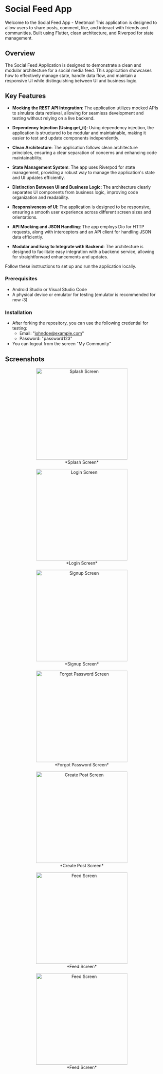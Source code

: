 # Social Feed App

Welcome to the Social Feed App - Meetmax! This application is designed to allow users to share posts, comment, like, and interact with friends and communities. Built using Flutter, clean architecture, and Riverpod for state management.

## Overview
The Social Feed Application is designed to demonstrate a clean and modular architecture for a social media feed. This application showcases how to effectively manage state, handle data flow, and maintain a responsive UI while distinguishing between UI and business logic.

## Key Features

- **Mocking the REST API Integration**: The application utilizes mocked APIs to simulate data retrieval, allowing for seamless development and testing without relying on a live backend.

- **Dependency Injection (Using get_it)**: Using dependency injection, the application is structured to be modular and maintainable, making it easier to test and update components independently.

- **Clean Architecture**: The application follows clean architecture principles, ensuring a clear separation of concerns and enhancing code maintainability.

- **State Management System**: The app uses Riverpod for state management, providing a robust way to manage the application's state and UI updates efficiently.

- **Distinction Between UI and Business Logic**: The architecture clearly separates UI components from business logic, improving code organization and readability.

- **Responsiveness of UI**: The application is designed to be responsive, ensuring a smooth user experience across different screen sizes and orientations.

- **API Mocking and JSON Handling**: The app employs Dio for HTTP requests, along with interceptors and an API client for handling JSON data efficiently.

- **Modular and Easy to Integrate with Backend**: The architecture is designed to facilitate easy integration with a backend service, allowing for straightforward enhancements and updates.

Follow these instructions to set up and run the application locally.

### Prerequisites

- Android Studio or Visual Studio Code
- A physical device or emulator for testing (emulator is recommended for now :3)

### Installation
- After forking the repository, you can use the following credential for testing: 
  - Email: "johndoe@example.com"
  - Password: "password123"
- You can logout from the screen "My Community"


## Screenshots

<p align="center">
  <img src="https://github.com/user-attachments/assets/b6d0bff9-ff86-4f43-b123-c18f110a4351" alt="Splash Screen" width="300"/>
  <br>*Splash Screen*
</p>

<p align="center">
  <img src="https://github.com/user-attachments/assets/50cd5a1f-57c5-416c-ae0c-d1d4b0b06dc6" alt="Login Screen" width="300"/>
  <br>*Login Screen*
</p>

<p align="center">
  <img src="https://github.com/user-attachments/assets/858a7d83-96ec-4edb-96aa-5d0c863fa9bb" alt="Signup Screen" width="300"/>
  <br>*Signup Screen*
</p>

<p align="center">
  <img src="https://github.com/user-attachments/assets/b8d3acf2-b8b7-45ab-9853-c510084e6fe9" alt="Forgot Password Screen" width="300"/>
  <br>*Forgot Password Screen*
</p>

<p align="center">
  <img src="https://github.com/user-attachments/assets/6392b7bb-5119-42cc-b8b2-a1e531d3bc0b" alt="Create Post Screen" width="300"/>
  <br>*Create Post Screen*
</p>

<p align="center">
  <img src="https://github.com/user-attachments/assets/cc46cf5d-4235-4c86-bc49-5d208828d24b" alt="Feed Screen" width="300"/>
  <br>*Feed Screen*
</p>

<p align="center">
  <img src="https://github.com/user-attachments/assets/bce6759d-cfd1-41d3-967b-253f8d89c394" alt="Feed Screen" width="300"/>
  <br>*Feed Screen*
</p>

